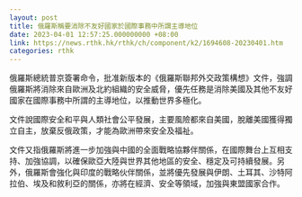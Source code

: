 ```yaml
---
layout: post
title: 俄羅斯稱要消除不友好國家於國際事務中所謂主導地位
date: 2023-04-01 12:57:25.000000000 +08:00
link: https://news.rthk.hk/rthk/ch/component/k2/1694608-20230401.htm
categories: rthk
---
```


俄羅斯總統普京簽署命令，批准新版本的《俄羅斯聯邦外交政策構想》文件，強調俄羅斯將消除來自歐洲及北約組織的安全威脅，優先任務是消除美國及其他不友好國家在國際事務中所謂的主導地位，以推動世界多極化。

文件說國際安全和平與人類社會公平發展，主要風險都來自美國，脫離美國獲得獨立自主，放棄反俄政策，才能為歐洲帶來安全及福祉。

文件又指俄羅斯將進一步加強與中國的全面戰略協夥伴關係，在國際舞台上互相支持、加強協調，以確保歐亞大陸與世界其他地區的安全、穩定及可持續發展。另外，俄羅斯會強化與印度的戰略伙伴關係，並將優先發展與伊朗、土耳其、沙特阿拉伯、埃及和敘利亞的關係，亦將在經濟、安全等領域，加強與東盟國家合作。
